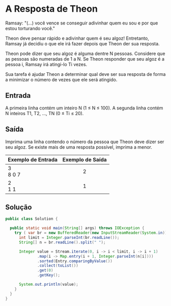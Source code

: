 # A Resposta de Theon

Ramsay: "(...) você vence se conseguir adivinhar quem eu sou e
por que estou torturando você."

Theon deve pensar rápido e adivinhar quem é seu algoz!
Entretanto, Ramsay já decidiu o que ele irá fazer depois que
Theon der sua resposta.

Theon pode dizer que seu algoz é alguma dentre N pessoas.
Considere que as pessoas são numeradas de 1 a N. Se Theon
responder que seu algoz é a pessoa i, Ramsay irá atingi-lo Ti
vezes.

Sua tarefa é ajudar Theon a determinar qual deve ser sua
resposta de forma a minimizar o número de vezes que ele será
atingido.

## Entrada

A primeira linha contém um inteiro N (1 ≤ N ≤ 100). A segunda linha contém N inteiros T1, T2, ..., TN (0 ≤ Ti ≤ 20).

## Saída

Imprima uma linha contendo o número da pessoa que Theon deve dizer ser seu algoz. Se existe mais de uma resposta possível, imprima a menor.

| Exemplo de Entrada | Exemplo de Saída |
| ------------------ | :--------------: |
| 3</br>8 0 7        |        2         |
| 2</br> 1 1         |        1         |

## Solução

```java
public class Solution {

  public static void main(String[] args) throws IOException {
    try ( var br = new BufferedReader(new InputStreamReader(System.in))) {
      int limit = Integer.parseInt(br.readLine());
      String[] n = br.readLine().split(" ");

      Integer value = Stream.iterate(0, i -> i < limit, i -> i + 1)
              .map(i -> Map.entry(i + 1, Integer.parseInt(n[i])))
              .sorted(Entry.comparingByValue())
              .collect(toList())
              .get(0)
              .getKey();

      System.out.println(value);
    }
  }
}
```
